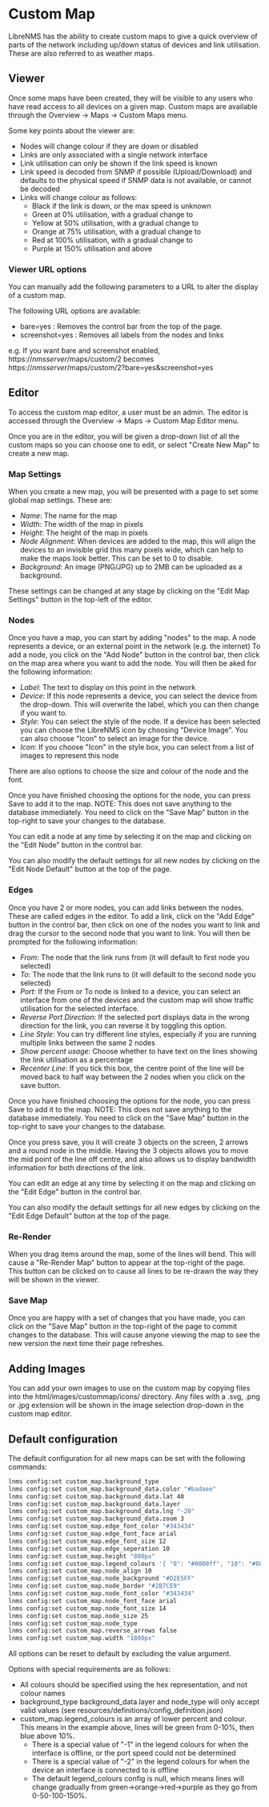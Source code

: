 # Custom Map

LibreNMS has the ability to create custom maps to give a quick
overview of parts of the network including up/down status of devices
and link utilisation.  These are also referred to as weather maps.

## Viewer

Once some maps have been created, they will be visible to any users who
have read access to all devices on a given map.  Custom maps are available
through the Overview -> Maps -> Custom Maps menu.

Some key points about the viewer are:

 - Nodes will change colour if they are down or disabled
 - Links are only associated with a single network interface
 - Link utilisation can only be shown if the link speed is known
 - Link speed is decoded from SNMP if possible (Upload/Download) and defaults
   to the physical speed if SNMP data is not available, or cannot be decoded
 - Links will change colour as follows:
   - Black if the link is down, or the max speed is unknown
   - Green at 0% utilisation, with a gradual change to
   - Yellow at 50% utilisation, with a gradual change to
   - Orange at 75% utilisation, with a gradual change to
   - Red at 100% utilisation, with a gradual change to
   - Purple at 150% utilisation and above

### Viewer URL options

You can manually add the following parameters to a URL to alter the display of a
custom map.

The following URL options are available:

 - bare=yes : Removes the control bar from the top of the page.
 - screenshot=yes : Removes all labels from the nodes and links

e.g. If you want bare and screenshot enabled, https://_nmsserver_/maps/custom/2
becomes https://_nmsserver_/maps/custom/2?bare=yes&screenshot=yes

## Editor

To access the custom map editor, a user must be an admin.  The editor
is accessed through the Overview -> Maps -> Custom Map Editor menu.

Once you are in the editor, you will be given a drop-down list of all
the custom maps so you can choose one to edit, or select "Create New Map"
to create a new map.

### Map Settings

When you create a new map, you will be presented with a page to set
some global map settings.  These are:

 - *Name*: The name for the map
 - *Width*: The width of the map in pixels
 - *Height*: The height of the map in pixels
 - *Node Alignment*: When devices are added to the map, this will align 
   the devices to an invisible grid this many pixels wide, which can help
   to make the maps look better.  This can be set to 0 to disable.
 - *Background*: An image (PNG/JPG) up to 2MB can be uploaded as a background.

These settings can be changed at any stage by clicking on the "Edit Map Settings"
button in the top-left of the editor.

### Nodes

Once you have a map, you can start by adding "nodes" to the map.  A node
represents a device, or an external point in the network (e.g. the internet)
To add a node, you click on the "Add Node" button in the control bar, then
click on the map area where you want to add the node.  You will then be aked
for the following information:

 - *Label*: The text to display on this point in the network
 - *Device*: If this node represents a device, you can select the device from
   the drop-down.  This will overwrite the label, which you can then change if
   you want to.
 - *Style*: You can select the style of the node.  If a device has been selected
   you can choose the LibreNMS icon by choosing "Device Image".  You can also
   choose "Icon" to select an image for the device.
 - *Icon*: If you choose "Icon" in the style box, you can select from a list of
   images to represent this node

There are also options to choose the size and colour of the node and the font.

Once you have finished choosing the options for the node, you can press Save to
add it to the map.  NOTE: This does not save anything to the database immediately.
You need to click on the "Save Map" button in the top-right to save your changes
to the database.

You can edit a node at any time by selecting it on the map and clicking on the
"Edit Node" button in the control bar.

You can also modify the default settings for all new nodes by clicking on the
"Edit Node Default" button at the top of the page.

### Edges

Once you have 2 or more nodes, you can add links between the nodes.  These are
called edges in the editor.  To add a link, click on the "Add Edge" button in
the control bar, then click on one of the nodes you want to link and drag the
cursor to the second node that you want to link.  You will then be prompted for
the following information:

 - *From*: The node that the link runs from (it will default to first node you selected)
 - *To*: The node that the link runs to (it will default to the second node you selected)
 - *Port*: If the From or To node is linked to a device, you can select an interface
   from one of the devices and the custom map will show traffic utilisation for
   the selected interface.
 - *Reverse Port Direction*: If the selected port displays data in the wrong
   direction for the link, you can reverse it by toggling this option.
 - *Line Style*: You can try different line styles, especially if you are running
   multiple links between the same 2 nodes
 - *Show percent usage*: Choose whether to have text on the lines showing the link
   utilisation as a percentage
 - *Recenter Line*: If you tick this box, the centre point of the line will be moved
   back to half way between the 2 nodes when you click on the save button.

Once you have finished choosing the options for the node, you can press Save to
add it to the map.  NOTE: This does not save anything to the database immediately.
You need to click on the "Save Map" button in the top-right to save your changes
to the database.

Once you press save, you it will create 3 objects on the screen, 2 arrows and a
round node in the middle.  Having the 3 objects allows you to move the mid point
of the line off centre, and also allows us to display bandwidth information for
both directions of the link.

You can edit an edge at any time by selecting it on the map and clicking on the
"Edit Edge" button in the control bar.

You can also modify the default settings for all new edges by clicking on the
"Edit Edge Default" button at the top of the page.

### Re-Render

When you drag items around the map, some of the lines will bend. This will cause a
"Re-Render Map" button to appear at the top-right of the page.  This button can be
clicked on to cause all lines to be re-drawn the way they will be shown in the viewer.

### Save Map

Once you are happy with a set of changes that you have made, you can click on the
"Save Map" button in the top-right of the page to commit changes to the database.
This will cause anyone viewing the map to see the new version the next time their
page refreshes.

## Adding Images

You can add your own images to use on the custom map by copying files into the
html/images/custommap/icons/ directory.  Any files with a .svg, .png or .jpg extension
will be shown in the image selection drop-down in the custom map editor.

## Default configuration

The default configuration for all new maps can be set with the following commands:

```bash
lnms config:set custom_map.background_type
lnms config:set custom_map.background_data.color "#badaee"
lnms config:set custom_map.background_data.lat 40
lnms config:set custom_map.background_data.layer
lnms config:set custom_map.background_data.lng "-20"
lnms config:set custom_map.background_data.zoom 3
lnms config:set custom_map.edge_font_color "#343434"
lnms config:set custom_map.edge_font_face arial
lnms config:set custom_map.edge_font_size 12
lnms config:set custom_map.edge_seperation 10
lnms config:set custom_map.height "800px"
lnms config:set custom_map.legend_colours '{ "0": "#0000ff", "10": "#00ff00" }'
lnms config:set custom_map.node_align 10
lnms config:set custom_map.node_background "#D2E5FF"
lnms config:set custom_map.node_border "#2B7CE9"
lnms config:set custom_map.node_font_color "#343434"
lnms config:set custom_map.node_font_face arial
lnms config:set custom_map.node_font_size 14
lnms config:set custom_map.node_size 25
lnms config:set custom_map.node_type
lnms config:set custom_map.reverse_arrows false
lnms config:set custom_map.width "1800px"
```

All options can be reset to default by excluding the value argument.

Options with special requirements are as follows:
 - All colours should be specified using the hex representation, and not colour names
 - background_type background_data.layer and node_type will only accept valid values (see resources/definitions/config_definition.json)
 - custom_map.legend_colours is an array of lower percent and colour.  This means in the example above, lines will be green from 0-10%, then blue above 10%.
   - There is a special value of "-1" in the legend colours for when the interface is offline, or the port speed could not be determined
   - There is a special value of "-2" in the legend colours for when the device an interface is connected to is offline
   - The default legend_colours config is null, which means lines will change gradually from green->orange->red->purple as they go from 0-50-100-150%.
